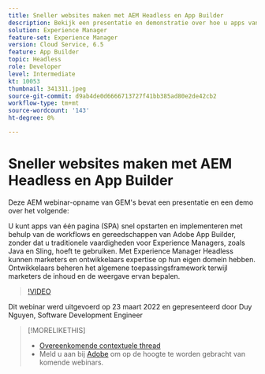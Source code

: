 ```yaml
---
title: Sneller websites maken met AEM Headless en App Builder
description: Bekijk een presentatie en demonstratie over hoe u apps van één pagina (SPA) snel kunt opstarten en implementeren met de grote gereedschappen van de Adobe App Builder.
solution: Experience Manager
feature-set: Experience Manager
version: Cloud Service, 6.5
feature: App Builder
topic: Headless
role: Developer
level: Intermediate
kt: 10053
thumbnail: 341311.jpeg
source-git-commit: d9ab4de0d6666713727f41bb385ad80e2de42cb2
workflow-type: tm+mt
source-wordcount: '143'
ht-degree: 0%

---
```


# Sneller websites maken met AEM Headless en App Builder

Deze AEM webinar-opname van GEM&#39;s bevat een presentatie en een demo over het volgende:

U kunt apps van één pagina (SPA) snel opstarten en implementeren met behulp van de workflows en gereedschappen van Adobe App Builder, zonder dat u traditionele vaardigheden voor Experience Managers, zoals Java en Sling, hoeft te gebruiken. Met Experience Manager Headless kunnen marketers en ontwikkelaars expertise op hun eigen domein hebben. Ontwikkelaars beheren het algemene toepassingsframework terwijl marketers de inhoud en de weergave ervan bepalen.

>[!VIDEO](https://video.tv.adobe.com/v/341311/?quality=12&learn=on)

Dit webinar werd uitgevoerd op 23 maart 2022 en gepresenteerd door Duy Nguyen, Software Development Engineer

>[!MORELIKETHIS]
>
>* [Overeenkomende contextuele thread](https://adobe.ly/3LkSWdm)
>* Meld u aan bij [Adobe](https://aem-augs.adobe.com/) om op de hoogte te worden gebracht van komende webinars.



<!-- >>* [Corresponding Adobe Experience Manager User Group Event page](https://aem-augs.adobe.com/details/adobe-experience-manager-aem-learning-chapter-presents-aem-gems-build-sites-faster-with-aem-headless-and-app-builder/) -->